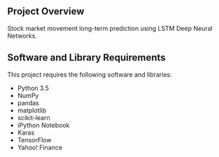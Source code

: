 
## Project Overview

Stock market movement long-term prediction using LSTM Deep Neural Networks.

## Software and Library Requirements

This project requires the following software and libraries:

* Python 3.5
* NumPy
* pandas
* matplotlib
* scikit-learn
* iPython Notebook
* Karas
* TensorFlow
* Yahoo! Finance

